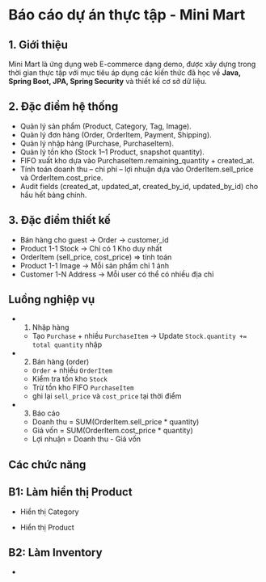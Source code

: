 # Báo cáo dự án thực tập - Mini Mart

## 1. Giới thiệu

Mini Mart là ứng dụng web E-commerce dạng demo, được xây dựng trong thời gian thực tập với mục tiêu áp dụng các kiến thức đã học về **Java, Spring Boot, JPA, Spring Security** và thiết kế cơ sở dữ liệu.

## 2. Đặc điểm hệ thống

-   Quản lý sản phẩm (Product, Category, Tag, Image).
-   Quản lý đơn hàng (Order, OrderItem, Payment, Shipping).
-   Quản lý nhập hàng (Purchase, PurchaseItem).
-   Quản lý tồn kho (Stock 1–1 Product, snapshot quantity).
-   FIFO xuất kho dựa vào PurchaseItem.remaining_quantity + created_at.
-   Tính toán doanh thu – chi phí – lợi nhuận dựa vào OrderItem.sell_price và OrderItem.cost_price.
-   Audit fields (created_at, updated_at, created_by_id, updated_by_id) cho hầu hết bảng chính.

## 3. Đặc điểm thiết kế

-   Bán hàng cho guest -> Order -> customer_id
-   Product 1-1 Stock -> Chỉ có 1 Kho duy nhất
-   OrderItem (sell_price, cost_price) => tính toán
-   Product 1-1 Image -> Mỗi sản phẩm chỉ 1 ảnh
-   Customer 1-N Address -> Mỗi user có thể có nhiều địa chỉ

## Luồng nghiệp vụ

-   1. Nhập hàng

    -   Tạo `Purchase` + nhiều `PurchaseItem`
        -> Update `Stock.quantity += total quantity` nhập

-   2. Bán hàng (order)

    -   `Order` + nhiều `OrderItem`
    -   Kiểm tra tồn kho `Stock`
    -   Trừ tồn kho FIFO `PurchaseItem`
    -   ghi lại `sell_price` và `cost_price` tại thời điểm

-   3. Báo cáo
    -   Doanh thu = SUM(OrderItem.sell_price \* quantity)
    -   Giá vốn = SUM(OrderItem.cost_price \* quantity)
    -   Lợi nhuận = Doanh thu - Giá vốn

## Các chức năng

## B1: Làm hiển thị Product

-   Hiển thị Category

-   Hiển thị Product

## B2: Làm Inventory 

- 